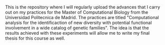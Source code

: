 This is the repository where I will regularly upload the advances that I carry out on my practices for the Master of Computational Biology from the Universidad Politecnica de Madrid. The practices are titled "Computational analysis for the identificaction of new diversity with potential functional involvement in a wide catalog of genetic families". The idea is that the results achieved with these experiments will allow me to write my final thesis for this course as well.
